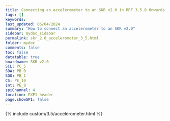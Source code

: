 ```yaml
---
title: Connecting an accelerometer to an SKR v2.0 in RRF 3.5.0 Onwards
tags: []
keywords: 
last_updated: 06/04/2024
summary: "How to connect an accelerometer to an SKR v2.0"
sidebar: mydoc_sidebar
permalink: skr_2.0_accelerometer_3_5.html
folder: mydoc
comments: false
toc: false
datatable: true
boardname: SKR v2.0
SCL: PC_5
SDA: PB_0
SDO: PB_1
CS: PE_10
int: PE_9
spiChannel: 4
location: EXP1 header
page.showSPI: false
---
```


{% include custom/3.5/accelerometer.html %}
